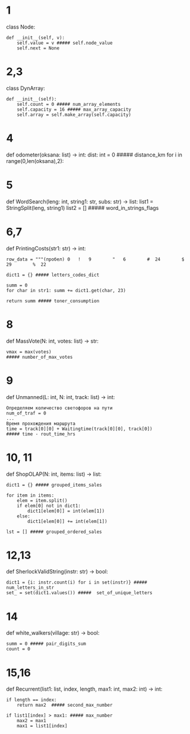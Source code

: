 # 1
class Node:

    def __init__(self, v):
        self.value = v ##### self.node_value
        self.next = None

# 2,3 
class DynArray:

    def __init__(self):
        self.count = 0 ##### num_array_elements
        self.capacity = 16 ##### max_array_capacity
        self.array = self.make_array(self.capacity)

# 4
def odometer(oksana: list) -> int:
    dist: int = 0 ##### distance_km
    for i in range(0,len(oksana),2):

# 5
def WordSearch(leng: int, string1: str, subs: str) -> list:
    list1 = StringSplit(leng, string1)
    list2 = [] ##### word_in_strings_flags

# 6,7
def PrintingCosts(str1: str) -> int:

    row_data = """(пробел) 0   !   9        "   6        #  24        $  29        %  22
 
    dict1 = {} ##### letters_codes_dict

    summ = 0
    for char in str1: summ += dict1.get(char, 23)

    return summ ##### toner_consumption

# 8
def MassVote(N: int, votes: list) -> str:

    vmax = max(votes) 
    ##### number_of_max_votes

# 9
def Unmanned(L: int, N: int, track: list) -> int:

    Определяем количество светофоров на пути
    num_of_traf = 0
    ...
    Время прохождения маршрута
    time = track[0][0] + Waitingtime(track[0][0], track[0]) 
    ##### time - rout_time_hrs


# 10, 11
def ShopOLAP(N: int, items: list) -> list:

    dict1 = {} ##### grouped_items_sales

    for item in items:
        elem = item.split()
        if elem[0] not in dict1:
            dict1[elem[0]] = int(elem[1])
        else:
            dict1[elem[0]] += int(elem[1])

    lst = [] ##### grouped_ordered_sales


# 12,13
def SherlockValidString(instr: str) -> bool:

    dict1 = {i: instr.count(i) for i in set(instr)} ##### num_letters_in_str
    set_ = set(dict1.values()) #####  set_of_unique_letters

# 14
def white_walkers(village: str) -> bool:

    summ = 0 ##### pair_digits_sum
    count = 0

# 15,16

def Recurrent(list1: list, index, length, max1: int, max2: int) -> int:

    if length == index:
        return max2  ##### second_max_number

    if list1[index] > max1: ##### max_number
        max2 = max1
        max1 = list1[index]
